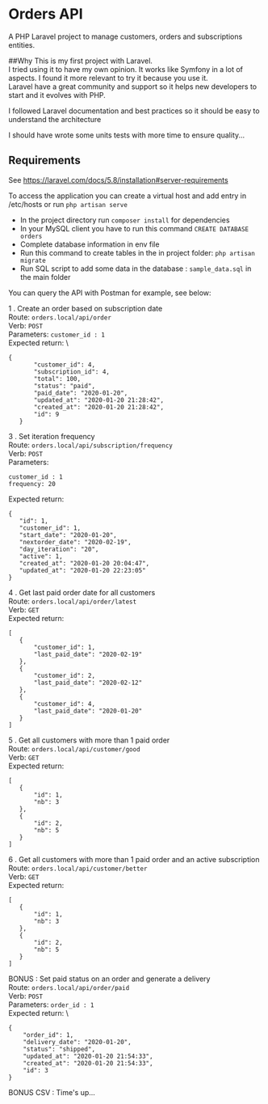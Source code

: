 # Orders API
A PHP Laravel project to manage customers, orders and subscriptions entities.

##Why
This is my first project with Laravel.\
I tried using it to have my own opinion. 
It works like Symfony in a lot of aspects. I found it more relevant to try it because you use it.\
Laravel have a great community and support so it helps new developers to start and it evolves with PHP.

I followed Laravel documentation and best practices so it should be easy to understand the architecture

I should have wrote some units tests with more time to ensure quality...
 
## Requirements
See https://laravel.com/docs/5.8/installation#server-requirements

To access the application you can create a virtual host and add entry in /etc/hosts or run `php artisan serve` 

- In the project directory run `composer install` for dependencies
- In your MySQL client you have to run this command `CREATE DATABASE orders`
- Complete database information in env file
- Run this command to create tables in the in project folder: `php artisan migrate`
- Run SQL script to add some data in the database : `sample_data.sql` in the main folder

You can query the API with Postman for example, see below:

1 . Create an order based on subscription date\
Route: `orders.local/api/order`\
Verb: `POST`\
Parameters: `customer_id : 1`\
Expected return: \
```
{
       "customer_id": 4,
       "subscription_id": 4,
       "total": 100,
       "status": "paid",
       "paid_date": "2020-01-20",
       "updated_at": "2020-01-20 21:28:42",
       "created_at": "2020-01-20 21:28:42",
       "id": 9
   }
```

3 . Set iteration frequency \
Route: `orders.local/api/subscription/frequency`\
Verb: `POST`\
Parameters: 
```
customer_id : 1
frequency: 20
```
Expected return: 
 ```
{
    "id": 1,
    "customer_id": 1,
    "start_date": "2020-01-20",
    "nextorder_date": "2020-02-19",
    "day_iteration": "20",
    "active": 1,
    "created_at": "2020-01-20 20:04:47",
    "updated_at": "2020-01-20 22:23:05"
}
 ```

4 . Get last paid order date for all customers\
Route: `orders.local/api/order/latest`\
Verb: `GET`\
Expected return: 
 ```
[
    {
        "customer_id": 1,
        "last_paid_date": "2020-02-19"
    },
    {
        "customer_id": 2,
        "last_paid_date": "2020-02-12"
    },
    {
        "customer_id": 4,
        "last_paid_date": "2020-01-20"
    }
]
 ```

5 . Get all customers with more than 1 paid order\
Route: `orders.local/api/customer/good`\
Verb: `GET`\
Expected return: 
 ```
[
    {
        "id": 1,
        "nb": 3
    },
    {
        "id": 2,
        "nb": 5
    }
]
 ```

6 . Get all customers with more than 1 paid order and an active subscription\
Route: `orders.local/api/customer/better`\
Verb: `GET`\
Expected return: 
 ```
[
    {
        "id": 1,
        "nb": 3
    },
    {
        "id": 2,
        "nb": 5
    }
]
 ```

BONUS : Set paid status on an order and generate a delivery\
Route: `orders.local/api/order/paid`\
Verb: `POST`\
Parameters: `order_id : 1`\
Expected return: \
```
{
    "order_id": 1,
    "delivery_date": "2020-01-20",
    "status": "shipped",
    "updated_at": "2020-01-20 21:54:33",
    "created_at": "2020-01-20 21:54:33",
    "id": 3
}
```

BONUS CSV : Time's up...
